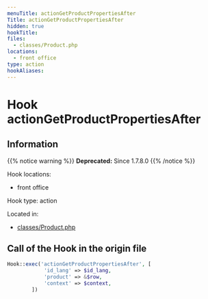 ```yaml
---
menuTitle: actionGetProductPropertiesAfter
Title: actionGetProductPropertiesAfter
hidden: true
hookTitle: 
files:
  - classes/Product.php
locations:
  - front office
type: action
hookAliases:
---
```


# Hook actionGetProductPropertiesAfter

## Information

{{% notice warning %}}
**Deprecated:** Since 1.7.8.0
{{% /notice %}}

Hook locations: 
  - front office

Hook type: action

Located in: 
  - [classes/Product.php](https://github.com/PrestaShop/PrestaShop/blob/8.0.x/classes/Product.php)

## Call of the Hook in the origin file

```php
Hook::exec('actionGetProductPropertiesAfter', [
            'id_lang' => $id_lang,
            'product' => &$row,
            'context' => $context,
        ])
```